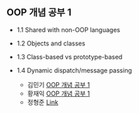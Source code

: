 ## OOP 개념 공부 1
- 1.1	Shared with non-OOP languages
- 1.2	Objects and classes
- 1.3	Class-based vs prototype-based
- 1.4	Dynamic dispatch/message passing

  - 김민기 [OOP 개념 공부 1](https://minki.pythonanywhere.com/blog/9)
  - 황재익 [OOP 개념 공부 1](https://icksw.tistory.com/225)
  - 정형준 [Link](URL)
